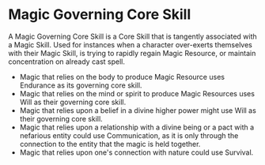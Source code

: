 # Magic Governing Core Skill

A Magic Governing Core Skill is a Core Skill that is tangently associated with a Magic Skill. Used for instances when a character over-exerts themselves with their Magic Skill, is trying to rapidly regain Magic Resource, or maintain concentration on already cast spell.

* Magic that relies on the body to produce Magic Resource uses Endurance as its governing core skill.
* Magic that relies on the mind or spirit to produce Magic Resources uses Will as their governing core skill.
* Magic that relies upon a belief in a divine higher power might use Will as their governing core skill.
* Magic that relies upon a relationship with a divine being or a pact with a nefarious entity could use Communication, as it is only through the connection to the entity that the magic is held together.
* Magic that relies upon one's connection with nature could use Survival.
